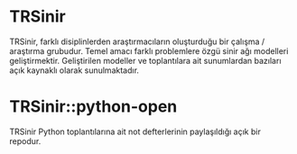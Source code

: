 # TRSinir
TRSinir, farklı disiplinlerden araştırmacıların oluşturduğu bir çalışma / araştırma grubudur. Temel amacı farklı problemlere özgü sinir ağı modelleri geliştirmektir. Geliştirilen modeller ve toplantılara ait sunumlardan bazıları açık kaynaklı olarak sunulmaktadır.

# TRSinir::python-open
TRSinir Python toplantılarına ait not defterlerinin paylaşıldığı açık bir repodur.


